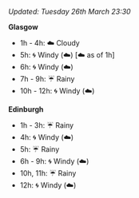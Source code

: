 *Updated: Tuesday 26th March 23:30*

**Glasgow**

* 1h - 4h: :cloud: Cloudy
* 5h: :cyclone: Windy (:cloud:) [:cloud: as of 1h]
* 6h: :cyclone: Windy (:cloud:)
* 7h - 9h: :umbrella: Rainy
* 10h - 12h: :cyclone: Windy (:cloud:)

**Edinburgh**

* 1h - 3h: :umbrella: Rainy
* 4h: :cyclone: Windy (:cloud:)
* 5h: :umbrella: Rainy
* 6h - 9h: :cyclone: Windy (:cloud:)
* 10h, 11h: :umbrella: Rainy
* 12h: :cyclone: Windy (:cloud:)
